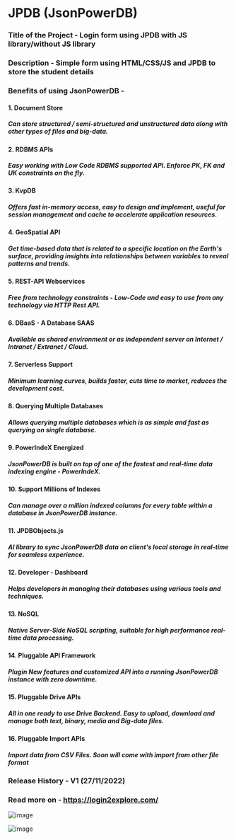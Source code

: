 # JPDB (JsonPowerDB)

### Title of the Project - Login form using JPDB with JS library/without JS library

### Description - Simple form using HTML/CSS/JS and JPDB to store the student details

### Benefits of using JsonPowerDB - 

#### 1. Document Store
##### Can store structured / semi-structured and unstructured data along with other types of files and big-data.

#### 2. RDBMS APIs
##### Easy working with Low Code RDBMS supported API. Enforce PK, FK and UK constraints on the fly.

#### 3. KvpDB
##### Offers fast in-memory access, easy to design and implement, useful for session management and cache to accelerate application resources.

#### 4. GeoSpatial API
##### Get time-based data that is related to a specific location on the Earth's surface, providing insights into relationships between variables to reveal patterns and trends.

#### 5. REST-API Webservices
##### Free from technology constraints - Low-Code and easy to use from any technology via HTTP Rest API.

#### 6. DBaaS - A Database SAAS
##### Available as shared environment or as independent server on Internet / Intranet / Extranet / Cloud.

#### 7. Serverless Support
##### Minimum learning curves, builds faster, cuts time to market, reduces the development cost.

#### 8. Querying Multiple Databases
##### Allows querying multiple databases which is as simple and fast as querying on single database.

#### 9. PowerIndeX Energized
##### JsonPowerDB is built on top of one of the fastest and real-time data indexing engine - PowerIndeX.

#### 10. Support Millions of Indexes
##### Can manage over a million indexed columns for every table within a database in JsonPowerDB instance.

#### 11. JPDBObjects.js
##### AI library to sync JsonPowerDB data on client's local storage in real-time for seamless experience.

#### 12. Developer - Dashboard
##### Helps developers in managing their databases using various tools and techniques.

#### 13. NoSQL
##### Native Server-Side NoSQL scripting, suitable for high performance real-time data processing.

#### 14. Pluggable API Framework
##### Plugin New features and customized API into a running JsonPowerDB instance with zero downtime.

#### 15. Pluggable Drive APIs
##### All in one ready to use Drive Backend. Easy to upload, download and manage both text, binary, media and Big-data files.

#### 16. Pluggable Import APIs
##### Import data from CSV Files. Soon will come with import from other file format

### Release History - V1 (27/11/2022)

### Read more on - https://login2explore.com/

![image](https://user-images.githubusercontent.com/55153717/204137469-0889dc3e-777b-4dde-b608-4b4fcb1dc9fc.png)

![image](https://user-images.githubusercontent.com/55153717/204137179-e616adea-c388-44b4-9d16-7a769cb7773b.png)
